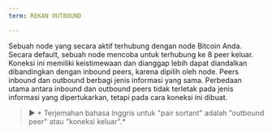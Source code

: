 ```yaml
---
term: REKAN OUTBOUND

---
```

Sebuah node yang secara aktif terhubung dengan node Bitcoin Anda. Secara default, sebuah node mencoba untuk terhubung ke 8 peer keluar. Koneksi ini memiliki keistimewaan dan dianggap lebih dapat diandalkan dibandingkan dengan inbound peers, karena dipilih oleh node. Peers inbound dan outbound berbagi jenis informasi yang sama. Perbedaan utama antara inbound dan outbound peers tidak terletak pada jenis informasi yang dipertukarkan, tetapi pada cara koneksi ini dibuat.

> ► * Terjemahan bahasa Inggris untuk "pair sortant" adalah "outbound peer" atau "koneksi keluar".*